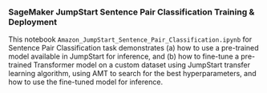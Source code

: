 ### SageMaker JumpStart Sentence Pair Classification Training & Deployment
This notebook `Amazon_JumpStart_Sentence_Pair_Classification.ipynb` for Sentence Pair Classification task demonstrates (a) how to use a pre-trained model available in JumpStart for inference, and (b) how to fine-tune a pre-trained Transformer model on a custom dataset using JumpStart transfer learning algorithm, using AMT to search for the best hyperparameters, and how to use the fine-tuned model for inference.